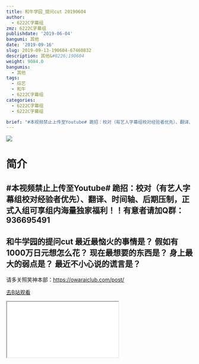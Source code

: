 ```yaml
---
title: 和牛学园_提问cut 20190604
author:
  - 6222C字幕组
zmz: 6222C字幕组
publishdate: '2019-06-04'
bangumi: 其他
date: '2019-09-16'
slug: 2019-09-13-190604-67460832
description: 其他&#8226;190604
weight: 9084.0
bangumis:
  - 其他
tags:
  - 综艺
  - 和牛
  - 6222C字幕组
categories:
  - 6222C字幕组
  - 6222C字幕组

brief: "#本视频禁止上传至Youtube# 跪招：校对（有艺人字幕组校对经验者优先）、翻译、时间轴、后期压制，正式入组可享组内海量独家福利！！有意者请加Q群：936695491 ---------------------- 和牛学园的提问cut 最近最恼火的事情是？ 假如有1000万日元想怎么花？ 现在最想要的东西是？ 身上最大的弱点是？ 最近不小心说的谎言是？ ----------------------- 请多关照笑神本部：https://owaraiclub.com/post/"
---
```

![](https://raw.githubusercontent.com/tcgriffith/owaraisite/master/static/tmpimg/7cfe256d9bbe059bc2a32c0766de356fa2f09d97.jpg.480.jpg)
# 简介  
#本视频禁止上传至Youtube#
跪招：校对（有艺人字幕组校对经验者优先）、翻译、时间轴、后期压制，正式入组可享组内海量独家福利！！有意者请加Q群：936695491
----------------------
和牛学园的提问cut
最近最恼火的事情是？
假如有1000万日元想怎么花？
现在最想要的东西是？
身上最大的弱点是？
最近不小心说的谎言是？
-----------------------
请多关照笑神本部：https://owaraiclub.com/post/  

[去B站观看](https://www.bilibili.com/video/av67460832/)
<div class ="resp-container"><iframe class="testiframe" src="//player.bilibili.com/player.html?aid=67460832"", scrolling="no", allowfullscreen="true" > </iframe></div> 

